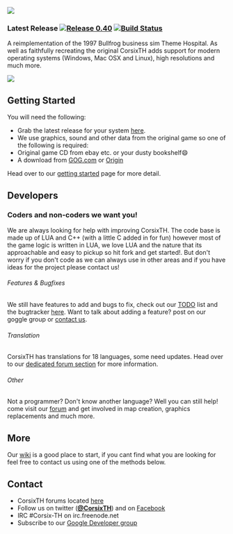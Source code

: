 ![](http://i.imgur.com/fYp148T.jpg)
### Latest Release [![Release 0.40](https://img.shields.io/badge/release-0.40-brightgreen.svg)](https://github.com/CorsixTH/CorsixTH/releases) [![Build Status](https://travis-ci.org/CorsixTH/CorsixTH.svg?branch=master)](https://travis-ci.org/CorsixTH/CorsixTH)

A reimplementation of the 1997 Bullfrog business sim Theme Hospital. As well as faithfully recreating the original CorsixTH adds support for modern operating systems (Windows, Mac OSX and Linux), high resolutions and much more.

![](http://i.imgur.com/qHV60Ui.png)


## Getting Started ##

You will need the following:

- Grab the latest release for your system [here](https://github.com/CorsixTH/CorsixTH/releases).
- We use graphics, sound and other data from the original game so one of the following is required:
 - Original game CD from ebay etc. or your dusty bookshelf:smile:
 - A download from [GOG.com](http://www.gog.com/game/theme_hospital) or [Origin](https://www.origin.com/en-gb/store/buy/theme-hospital-origin/pc-download/base-game/standard-edition)

 Head over to our [getting started](https://github.com/CorsixTH/CorsixTH/wiki/Getting-Started) page for more detail.
 
## Developers
### Coders and non-coders we want you!

We are always looking for help with improving CorsixTH. The code base is made up of LUA and C++ (with a little C added in for fun) however most of the game logic is written in LUA, we love LUA and the nature that its approachable and easy to pickup so hit fork and get started!. But don't worry if you don't code as we can always use in other areas and if you have ideas for the project please contact us!


###### Features & Bugfixes ######
We still have features to add and bugs to fix, check out our [TODO](https://github.com/CorsixTH/CorsixTH/wiki/Programming-Ideas) list and the bugtracker [here](https://github.com/CorsixTH/CorsixTH/issues). Want to talk about adding a feature? post on our goggle group or [contact us](#Contact).

###### Translation ######
CorsixTH has translations for 18 languages, some need updates. Head over to our [dedicated forum section](http://forums.corsixth.com/index.php/board,11.0.html) for more information.

###### Other ######

Not a programmer? Don't know another language? Well you can still help! come visit our [forum](http://forums.corsixth.com/) and get involved in map creation, graphics replacements and much more.

## More

Our [wiki](https://github.com/CorsixTH/CorsixTH/wiki) is a good place to start, if you cant find what you are looking for feel free to contact us using one of the methods below.

## Contact

- CorsixTH forums located [here](http://forums.corsixth.com/)
- Follow us on twitter ([**@CorsixTH**](https://twitter.com/CorsixTH)) and on [Facebook](https://facebook.com/CorsixTH)
- IRC #Corsix-TH on irc.freenode.net
- Subscribe to our [Google Developer group](http://groups.google.com/group/corsix-th-dev)

